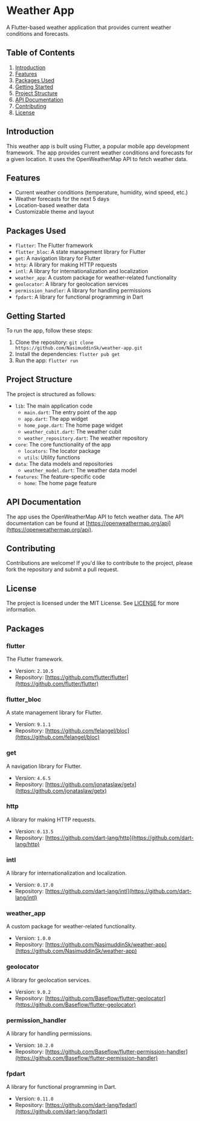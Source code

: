 # Weather App

A Flutter-based weather application that provides current weather conditions and forecasts.

## Table of Contents

1. [Introduction](#introduction)
2. [Features](#features)
3. [Packages Used](#packages-used)
4. [Getting Started](#getting-started)
5. [Project Structure](#project-structure)
6. [API Documentation](#api-documentation)
7. [Contributing](#contributing)
8. [License](#license)

## Introduction

This weather app is built using Flutter, a popular mobile app development framework. The app provides current weather conditions and forecasts for a given location. It uses the OpenWeatherMap API to fetch weather data.

## Features

- Current weather conditions (temperature, humidity, wind speed, etc.)
- Weather forecasts for the next 5 days
- Location-based weather data
- Customizable theme and layout

## Packages Used

- `flutter`: The Flutter framework
- `flutter_bloc`: A state management library for Flutter
- `get`: A navigation library for Flutter
- `http`: A library for making HTTP requests
- `intl`: A library for internationalization and localization
- `weather_app`: A custom package for weather-related functionality
- `geolocator`: A library for geolocation services
- `permission_handler`: A library for handling permissions
- `fpdart`: A library for functional programming in Dart

## Getting Started

To run the app, follow these steps:

1. Clone the repository: `git clone https://github.com/NasimuddinSk/weather-app.git`
2. Install the dependencies: `flutter pub get`
3. Run the app: `flutter run`

## Project Structure

The project is structured as follows:

- `lib`: The main application code
  - `main.dart`: The entry point of the app
  - `app.dart`: The app widget
  - `home_page.dart`: The home page widget
  - `weather_cubit.dart`: The weather cubit
  - `weather_repository.dart`: The weather repository
- `core`: The core functionality of the app
  - `locators`: The locator package
  - `utils`: Utility functions
- `data`: The data models and repositories
  - `weather_model.dart`: The weather data model
- `features`: The feature-specific code
  - `home`: The home page feature

## API Documentation

The app uses the OpenWeatherMap API to fetch weather data. The API documentation can be found at [https://openweathermap.org/api](https://openweathermap.org/api).

## Contributing

Contributions are welcome! If you'd like to contribute to the project, please fork the repository and submit a pull request.

## License

The project is licensed under the MIT License. See [LICENSE](LICENSE) for more information.

## Packages

### flutter

The Flutter framework.

- Version: `2.10.5`
- Repository: [https://github.com/flutter/flutter](https://github.com/flutter/flutter)

### flutter_bloc

A state management library for Flutter.

- Version: `9.1.1`
- Repository: [https://github.com/felangel/bloc](https://github.com/felangel/bloc)

### get

A navigation library for Flutter.

- Version: `4.6.5`
- Repository: [https://github.com/jonataslaw/getx](https://github.com/jonataslaw/getx)

### http

A library for making HTTP requests.

- Version: `0.13.5`
- Repository: [https://github.com/dart-lang/http](https://github.com/dart-lang/http)

### intl

A library for internationalization and localization.

- Version: `0.17.0`
- Repository: [https://github.com/dart-lang/intl](https://github.com/dart-lang/intl)

### weather_app

A custom package for weather-related functionality.

- Version: `1.0.0`
- Repository: [https://github.com/NasimuddinSk/weather-app](https://github.com/NasimuddinSk/weather-app)

### geolocator

A library for geolocation services.

- Version: `9.0.2`
- Repository: [https://github.com/Baseflow/flutter-geolocator](https://github.com/Baseflow/flutter-geolocator)

### permission_handler

A library for handling permissions.

- Version: `10.2.0`
- Repository: [https://github.com/Baseflow/flutter-permission-handler](https://github.com/Baseflow/flutter-permission-handler)

### fpdart

A library for functional programming in Dart.

- Version: `0.11.0`
- Repository: [https://github.com/dart-lang/fpdart](https://github.com/dart-lang/fpdart)
